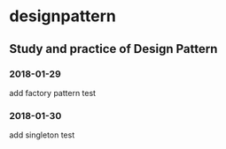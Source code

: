 # designpattern
## Study and practice of Design Pattern

### 2018-01-29
  add factory pattern test

### 2018-01-30
  add singleton test
